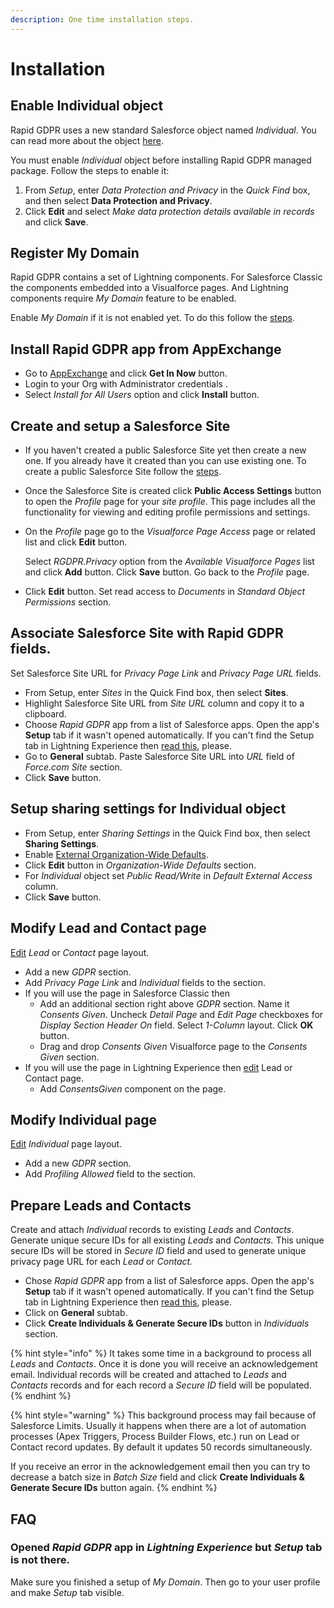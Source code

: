 ```yaml
---
description: One time installation steps.
---
```


# Installation

## Enable Individual object

Rapid GDPR uses a new standard Salesforce object named _Individual_. You can read more about the object [here](https://help.salesforce.com/articleView?id=individuals_store_data_privacy.htm).

You must enable _Individual_ object before installing Rapid GDPR managed package. Follow the steps to enable it:

1. From _Setup_, enter _Data Protection and Privacy_ in the _Quick Find_ box, and then select **Data Protection and Privacy**.
2. Click **Edit** and select _Make data protection details available in records_ and click **Save**.

## Register My Domain

Rapid GDPR contains a set of Lightning components. For Salesforce Classic the components embedded into a Visualforce pages. And Lightning components require _My Domain_ feature to be enabled.

Enable _My Domain_ if it is not enabled yet. To do this follow the [steps](https://help.salesforce.com/articleView?id=domain_name_define.htm&type=5).

## Install Rapid GDPR app from AppExchange

* Go to [AppExchange](https://appexchange.salesforce.com) and click **Get In Now** button.
* Login to your Org with Administrator credentials  .
* Select _Install for All Users_ option and click **Install** button.

## Create and setup a Salesforce Site

* If you haven't created a public Salesforce Site yet then create a new one. If you already have it created than you can use existing one. To create a public Salesforce Site follow the [steps](https://help.salesforce.com/articleView?id=sites_creating_and_editing_sites.htm).
* Once the Salesforce Site is created click **Public Access Settings** button to open the _Profile_ page for your _site profile_. This page includes all the functionality for viewing and editing profile permissions and settings.
* On the _Profile_ page go to the _Visualforce Page Access_ page or related list and click **Edit** button.

  Select _RGDPR.Privacy_ option from the _Available Visualforce Pages_ list and click **Add** button. Click **Save** button. Go back to the _Profile_ page.

* Click **Edit** button. Set read access to _Documents_ in _Standard Object Permissions_ section.

## Associate Salesforce Site with Rapid GDPR fields.

Set Salesforce Site URL for _Privacy Page Link_ and _Privacy Page URL_ fields.

* From Setup, enter _Sites_ in the Quick Find box, then select **Sites**.
* Highlight Salesforce Site URL from _Site URL_ column and copy it to a clipboard.
* Choose _Rapid GDPR_ app from a list of Salesforce apps. Open the app's **Setup** tab if it wasn't opened automatically. If you can't find the Setup tab in Lightning Experience then [read this](installation.md#opened-rapid-gdpr-app-in-lightning-experience-but-setup-tab-is-not-there), please.
* Go to **General** subtab. Paste Salesforce Site URL into _URL_ field of _Force.com Site_ section.
* Click **Save** button.

## Setup sharing settings for Individual object

* From Setup, enter _Sharing Settings_ in the Quick Find box, then select **Sharing Settings**.
* Enable [External Organization-Wide Defaults](https://help.salesforce.com/articleView?id=security_owd_external_setting.htm).
* Click **Edit** button in _Organization-Wide Defaults_ section.
* For _Individual_ object set _Public Read/Write_ in _Default External Access_ column.
* Click **Save** button.

## Modify Lead and Contact page

[Edit](https://help.salesforce.com/articleView?id=accessing_layout_standard.htm) _Lead_ or _Contact_ page layout. 

* Add a new _GDPR_ section. 
* Add _Privacy Page Link_ and _Individual_ fields to the section.
* If you will use the page in Salesforce Classic then
  * Add an additional section right above _GDPR_ section. Name it _Consents Given_. Uncheck _Detail Page_ and _Edit Page_ checkboxes for _Display Section Header On_ field. Select _1-Column_ layout. Click **OK** button.
  * Drag and drop _Consents Given_ Visualforce page to the _Consents Given_ section.
* If you will use the page in Lightning Experience then [edit](https://help.salesforce.com/articleView?id=lightning_app_builder_customize_lex_pages.htm) Lead or Contact page.
  * Add _ConsentsGiven_ component on the page.

## Modify Individual page

[Edit](https://help.salesforce.com/articleView?id=accessing_layout_standard.htm) _Individual_ page layout. 

* Add a new _GDPR_ section. 
* Add _Profiling Allowed_ field to the section.

## Prepare Leads and Contacts

Create and attach _Individual_ records to existing _Leads_ and _Contacts_. Generate unique secure IDs for all existing _Leads_ and _Contacts._ This unique secure IDs will be stored in _Secure ID_ field and used to generate unique privacy page URL for each _Lead_ or _Contact._

* Chose _Rapid GDPR_ app from a list of Salesforce apps. Open the app's **Setup** tab if it wasn't opened automatically. If you can't find the Setup tab in Lightning Experience then [read this](installation.md#opened-rapid-gdpr-app-in-lightning-experience-but-setup-tab-is-not-there), please.
* Click on **General** subtab.
* Click **Create Individuals & Generate Secure IDs** button in _Individuals_ section.

{% hint style="info" %}
It takes some time in a background to process all _Leads_ and _Contacts_. Once it is done you will receive an acknowledgement email. Individual records will be created and attached to _Leads_ and _Contacts_ records and for each record a _Secure ID_ field will be populated.
{% endhint %}

{% hint style="warning" %}
This background process may fail because of Salesforce Limits. Usually it happens when there are a lot of automation processes \(Apex Triggers, Process Builder Flows, etc.\) run on Lead or Contact record updates. By default it updates 50 records simultaneously.

If you receive an error in the acknowledgement email then you can try to decrease a batch size in _Batch Size_ field and click **Create Individuals & Generate Secure IDs** button again.
{% endhint %}

## FAQ

### Opened _Rapid GDPR_ app in _Lightning Experience_ but _Setup_ tab is not there.

Make sure you finished a setup of _My Domain_. Then go to your user profile and make _Setup_ tab visible.


